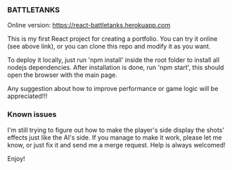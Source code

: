 ### BATTLETANKS

Online version: https://react-battletanks.herokuapp.com

This is my first React project for creating a portfolio.
You can try it online (see above link), or you can clone this repo and modify it as you want.

To deploy it locally, just run 'npm install' inside the root folder to install all nodejs dependencies.
After installation is done, run 'npm start', this should open the browser with the main page.

Any suggestion about how to improve performance or game logic will be appreciated!!!

### Known issues

I'm still trying to figure out how to make the player's side display the shots' effects just like the AI's side. If you manage to
make it work, please let me know, or just fix it and send me a merge request. Help is always welcomed!

Enjoy!
